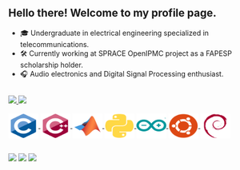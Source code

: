 ## Hello there! Welcome to my profile page.

- 🎓 Undergraduate in electrical engineering specialized in telecommunications.
- 🛠️ Currently working at SPRACE OpenIPMC project as a FAPESP scholarship holder.
- 🎧 Audio electronics and Digital Signal Processing enthusiast.

##

<div>
  <a href="https://github.com/Antonio-Bassi">
  <img height="180em" src="https://github-readme-stats.vercel.app/api?username=Antonio-Bassi&show_icons=true&theme=material-palenight&include_all_commits=true&count_private=true"/>
  <img height="180em" src="https://github-readme-stats.vercel.app/api/top-langs/?username=Antonio-Bassi&layout=compact&langs_count=7&theme=material-palenight"/>
</div>
  
<div style="display: inline_block"><br>
  <img align="center" alt="Plain C" height="50" width="60" src="https://github.com/devicons/devicon/blob/master/icons/c/c-original.svg">
  <img align="center" alt="cplusplus" height="50" width="60" src="https://github.com/devicons/devicon/blob/master/icons/cplusplus/cplusplus-original.svg">
  <img align="center" alt="cplusplus" height="50" width="60" src="https://github.com/devicons/devicon/blob/master/icons/matlab/matlab-original.svg">
  <img align="center" alt="cplusplus" height="50" width="60" src="https://github.com/devicons/devicon/blob/master/icons/python/python-plain.svg">
  <img align="center" alt="cplusplus" height="50" width="60" src="https://github.com/devicons/devicon/blob/master/icons/arduino/arduino-original.svg">
  <img align="center" alt="cplusplus" height="50" width="60" src="https://github.com/devicons/devicon/blob/master/icons/ubuntu/ubuntu-plain.svg">
  <img align="center" alt="cplusplus" height="50" width="60" src="https://github.com/devicons/devicon/blob/master/icons/debian/debian-plain.svg">
</div>

##
	
<div>
<a href="https://www.linkedin.com/in/antoniovgbassi" target="_blank"><img src="https://img.shields.io/badge/LinkedIn-0077B5?style=for-the-badge&logo=linkedin&logoColor=white" target="_blank"></a>
<a href="mailto:antoniovitor.gb@gmail.com"><img src="https://img.shields.io/badge/Gmail-D14836?style=for-the-badge&logo=gmail&logoColor=white" target="_blank"></a>
<a href="mailto:antonio.bassi@sprace.org.br"><img src="https://sprace.org.br/wp-content/uploads/2018/06/sprace-1.png" target="_blank"></a>
</div>
  
  

